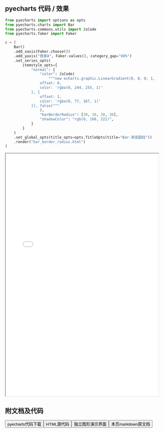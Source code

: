 
## pyecharts 代码 / 效果

```python
from pyecharts import options as opts
from pyecharts.charts import Bar
from pyecharts.commons.utils import JsCode
from pyecharts.faker import Faker

c = (
    Bar()
    .add_xaxis(Faker.choose())
    .add_yaxis("商家A", Faker.values(), category_gap="60%")
    .set_series_opts(
        itemstyle_opts={
            "normal": {
                "color": JsCode(
                    """new echarts.graphic.LinearGradient(0, 0, 0, 1, [{
                offset: 0,
                color: 'rgba(0, 244, 255, 1)'
            }, {
                offset: 1,
                color: 'rgba(0, 77, 167, 1)'
            }], false)"""
                ),
                "barBorderRadius": [30, 30, 30, 30],
                "shadowColor": "rgb(0, 160, 221)",
            }
        }
    )
    .set_global_opts(title_opts=opts.TitleOpts(title="Bar-渐变圆柱"))
    .render("bar_border_radius.html")
)

```

<iframe width="100%" height="800px" src="/pyecharts/Bar/bar_border_radius.html"></iframe>

## 附文档及代码

<a href="https://cdn.jsdelivr.net/gh/wfy-belief/python/docs/pyecharts/Bar/bar_border_radius.py"><button class="mybutton">pyecharts代码下载</button></a><a href="https://cdn.jsdelivr.net/gh/wfy-belief/python/docs/pyecharts/Bar/bar_border_radius.html"><button class="mybutton">HTML源代码</button></a><a href="https://python.wfyblog.cn/pyecharts/Bar/bar_border_radius.html"><button class="mybutton">独立图形演示界面</button></a><a href="https://cdn.jsdelivr.net/gh/wfy-belief/python/docs/pyecharts/Bar/bar_border_radius.md"><button class="mybutton">本页markdown原文档</button></a>